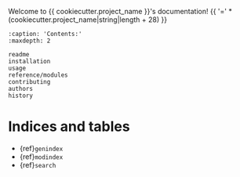 Welcome to {{ cookiecutter.project_name }}'s documentation!
{{ '=' * (cookiecutter.project_name|string|length + 28) }}

```{toctree}
:caption: 'Contents:'
:maxdepth: 2

readme
installation
usage
reference/modules
contributing
authors
history
```

# Indices and tables

- {ref}`genindex`
- {ref}`modindex`
- {ref}`search`
